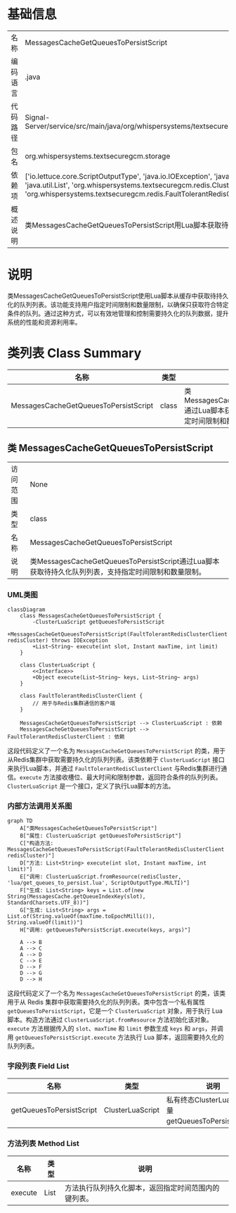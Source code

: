 # 基础信息

|      |      |
|------|------|
| 名称 | MessagesCacheGetQueuesToPersistScript |
| 编码语言 | .java |
| 代码路径 | Signal-Server/service/src/main/java/org/whispersystems/textsecuregcm/storage/MessagesCacheGetQueuesToPersistScript.java |
| 包名 | org.whispersystems.textsecuregcm.storage |
| 依赖项 | ['io.lettuce.core.ScriptOutputType', 'java.io.IOException', 'java.nio.charset.StandardCharsets', 'java.time.Instant', 'java.util.List', 'org.whispersystems.textsecuregcm.redis.ClusterLuaScript', 'org.whispersystems.textsecuregcm.redis.FaultTolerantRedisClusterClient'] |
| 概述说明 | 类MessagesCacheGetQueuesToPersistScript用Lua脚本获取待持久化队列，支持时间和数量限制。 |

# 说明

类MessagesCacheGetQueuesToPersistScript使用Lua脚本从缓存中获取待持久化的队列列表。该功能支持用户指定时间限制和数量限制，以确保只获取符合特定条件的队列。通过这种方式，可以有效地管理和控制需要持久化的队列数据，提升系统的性能和资源利用率。

# 类列表 Class Summary

| 名称   | 类型  | 说明 |
|-------|------|-------------|
| MessagesCacheGetQueuesToPersistScript | class | 类MessagesCacheGetQueuesToPersistScript通过Lua脚本获取待持久化队列列表，支持指定时间限制和数量限制。 |



## 类 MessagesCacheGetQueuesToPersistScript

|      |      |
|------|------|
| 访问范围 | None |
| 类型 | class |
| 名称 | MessagesCacheGetQueuesToPersistScript |
| 说明 | 类MessagesCacheGetQueuesToPersistScript通过Lua脚本获取待持久化队列列表，支持指定时间限制和数量限制。 |


### UML类图

```mermaid
classDiagram
    class MessagesCacheGetQueuesToPersistScript {
        -ClusterLuaScript getQueuesToPersistScript
        +MessagesCacheGetQueuesToPersistScript(FaultTolerantRedisClusterClient redisCluster) throws IOException
        +List~String~ execute(int slot, Instant maxTime, int limit)
    }

    class ClusterLuaScript {
        <<Interface>>
        +Object execute(List~String~ keys, List~String~ args)
    }

    class FaultTolerantRedisClusterClient {
        // 用于与Redis集群通信的客户端
    }

    MessagesCacheGetQueuesToPersistScript --> ClusterLuaScript : 依赖
    MessagesCacheGetQueuesToPersistScript --> FaultTolerantRedisClusterClient : 依赖
```

这段代码定义了一个名为 `MessagesCacheGetQueuesToPersistScript` 的类，用于从Redis集群中获取需要持久化的队列列表。该类依赖于 `ClusterLuaScript` 接口来执行Lua脚本，并通过 `FaultTolerantRedisClusterClient` 与Redis集群进行通信。`execute` 方法接收槽位、最大时间和限制参数，返回符合条件的队列列表。`ClusterLuaScript` 是一个接口，定义了执行Lua脚本的方法。


### 内部方法调用关系图

```mermaid
graph TD
    A["类MessagesCacheGetQueuesToPersistScript"]
    B["属性: ClusterLuaScript getQueuesToPersistScript"]
    C["构造方法: MessagesCacheGetQueuesToPersistScript(FaultTolerantRedisClusterClient redisCluster)"]
    D["方法: List<String> execute(int slot, Instant maxTime, int limit)"]
    E["调用: ClusterLuaScript.fromResource(redisCluster, 'lua/get_queues_to_persist.lua', ScriptOutputType.MULTI)"]
    F["生成: List<String> keys = List.of(new String(MessagesCache.getQueueIndexKey(slot), StandardCharsets.UTF_8))"]
    G["生成: List<String> args = List.of(String.valueOf(maxTime.toEpochMilli()), String.valueOf(limit))"]
    H["调用: getQueuesToPersistScript.execute(keys, args)"]

    A --> B
    A --> C
    A --> D
    C --> E
    D --> F
    D --> G
    D --> H
```

这段代码定义了一个名为 `MessagesCacheGetQueuesToPersistScript` 的类，该类用于从 Redis 集群中获取需要持久化的队列列表。类中包含一个私有属性 `getQueuesToPersistScript`，它是一个 `ClusterLuaScript` 对象，用于执行 Lua 脚本。构造方法通过 `ClusterLuaScript.fromResource` 方法初始化该对象。`execute` 方法根据传入的 `slot`、`maxTime` 和 `limit` 参数生成 `keys` 和 `args`，并调用 `getQueuesToPersistScript.execute` 方法执行 Lua 脚本，返回需要持久化的队列列表。

### 字段列表 Field List

| 名称  | 类型  | 说明 |
|-------|-------|------|
| getQueuesToPersistScript | ClusterLuaScript | 私有终态ClusterLuaScript变量getQueuesToPersistScript。 |

### 方法列表 Method List

| 名称  | 类型  | 说明 |
|-------|-------|------|
| execute | List<String> | 方法执行队列持久化脚本，返回指定时间范围内的键列表。 |




